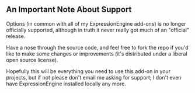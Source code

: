 ## An Important Note About Support

Options (in common with all of my ExpressionEngine add-ons) is no longer officially supported, although in truth it never really got much of an "official" release.

Have a nose through the source code, and feel free to fork the repo if you'd like to make some changes or improvements (it's distributed under a liberal open source license).

Hopefully this will be everything you need to use this add-on in your projects, but if not please don't email me asking for support; I don't even have ExpressionEngine installed locally any more.
